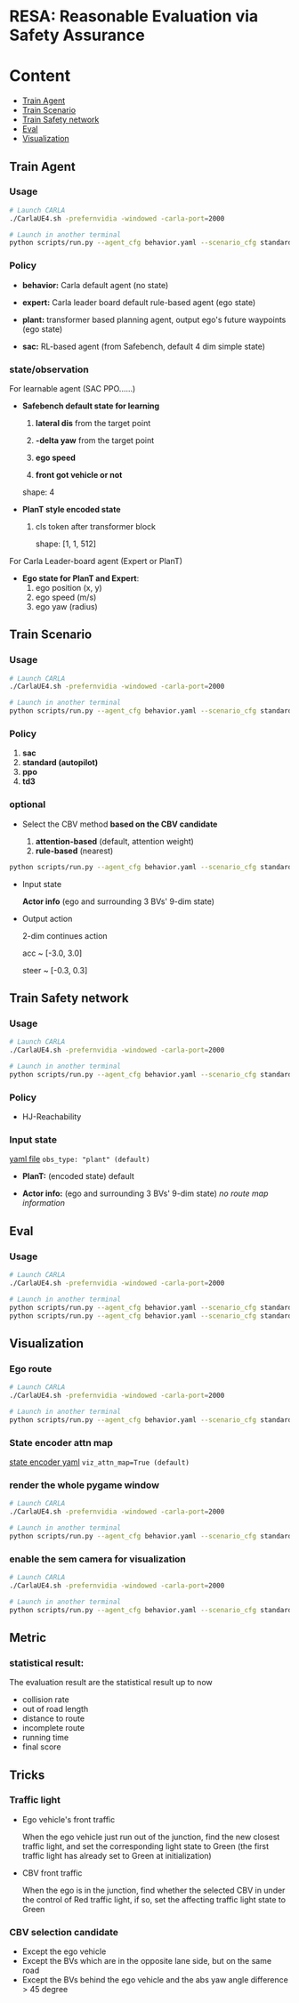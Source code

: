 # RESA: Reasonable Evaluation via Safety Assurance

# Content

* [Train Agent](#Train-Agent)
* [Train Scenario](#Train-Scenario)
* [Train Safety network](#Train-Safety-network)
* [Eval](#Eval)
* [Visualization](#Visualization)

## Train Agent

### Usage

``````bash
# Launch CARLA
./CarlaUE4.sh -prefernvidia -windowed -carla-port=2000

# Launch in another terminal
python scripts/run.py --agent_cfg behavior.yaml --scenario_cfg standard_eval.yaml --mode train_agent
``````

### Policy

* **behavior:** Carla default agent (no state)

* **expert:** Carla leader board default rule-based agent (ego state)
* **plant:**  transformer based planning agent, output ego's future waypoints (ego state)
* **sac:** RL-based agent (from Safebench, default 4 dim simple state)

### state/observation

For learnable agent (SAC PPO......)

* **Safebench default state for learning**

  1. **lateral dis** from the target point

  2. **-delta yaw** from the target point

  3. **ego speed**

  4.  **front got vehicle or not**  

     shape: 4

* **PlanT style encoded state**

  1. cls token after transformer block

     shape: [1, 1, 512]

For Carla Leader-board agent (Expert or PlanT)

* **Ego state for PlanT and Expert**:
  1. ego position (x, y)
  2. ego speed (m/s)
  3. ego yaw (radius)

## Train Scenario

### Usage

```bash
# Launch CARLA
./CarlaUE4.sh -prefernvidia -windowed -carla-port=2000

# Launch in another terminal
python scripts/run.py --agent_cfg behavior.yaml --scenario_cfg standard_eval.yaml --mode train_scenario
```

### Policy

1. **sac**
2. **standard (autopilot)**
3. **ppo**
4. **td3**

### optional

* Select the CBV method **based on the CBV candidate**

  1. **attention-based** (default, attention weight)
  2. **rule-based** (nearest)

```bash
python scripts/run.py --agent_cfg behavior.yaml --scenario_cfg standard_eval.yaml --mode train_scenario  --cbv_selection 'attention-based'  # different method of selecting controlled bv
```

* Input state

  **Actor info** (ego and surrounding 3 BVs' 9-dim state)

* Output action

  2-dim continues action

  acc ~ [-3.0, 3.0]

  steer ~ [-0.3, 0.3]

## Train Safety network

### Usage

```bash
# Launch CARLA
./CarlaUE4.sh -prefernvidia -windowed -carla-port=2000

# Launch in another terminal
python scripts/run.py --agent_cfg behavior.yaml --scenario_cfg standard_eval.yaml --safety_network_cfg HJR.yaml --mode train_safety_network
```

### Policy

* HJ-Reachability

### Input state

[yaml file](safebench/safety_network/config/HJR.yaml)  ```obs_type: "plant" (default)```

* **PlanT:** (encoded state) default 

* **Actor info:** (ego and surrounding 3 BVs' 9-dim state) *no route map information*

## Eval

### Usage

```bash
# Launch CARLA
./CarlaUE4.sh -prefernvidia -windowed -carla-port=2000

# Launch in another terminal
python scripts/run.py --agent_cfg behavior.yaml --scenario_cfg standard_eval.yaml --safety_network_cfg HJR.yaml --mode eval
python scripts/run.py --agent_cfg behavior.yaml --scenario_cfg standard_eval.yaml --safety_network_cfg HJR.yaml --mode eval --safety_eval  # use the trained safety network to help evaluation
```

## Visualization

### Ego route

```bash
# Launch CARLA
./CarlaUE4.sh -prefernvidia -windowed -carla-port=2000

# Launch in another terminal
python scripts/run.py --agent_cfg behavior.yaml --scenario_cfg standard_eval.yaml --mode eval --viz_route  # visualization the global route
```

### State encoder attn map

[state encoder yaml](safebench/agent/config/state_encoder.yaml)   ```viz_attn_map=True (default)```

### render the whole pygame window

 ```bash
 # Launch CARLA
 ./CarlaUE4.sh -prefernvidia -windowed -carla-port=2000
 
 # Launch in another terminal
 python scripts/run.py --agent_cfg behavior.yaml --scenario_cfg standard_eval.yaml --mode eval --render  # show the pygame window
 ```

### enable the sem camera for visualization

```bash
# Launch CARLA
./CarlaUE4.sh -prefernvidia -windowed -carla-port=2000

# Launch in another terminal
python scripts/run.py --agent_cfg behavior.yaml --scenario_cfg standard_eval.yaml --mode eval --render --envable_sem # show the pygame window and enable the 3rd-person view using the semantic segmentation camera
```

## Metric

### statistical result:

The evaluation result are the statistical result up to now

* collision rate
* out of road length
* distance to route
* incomplete route
* running time
* final score

## Tricks

### Traffic light

* Ego vehicle's front traffic

  When the ego vehicle just run out of the junction, find the new closest traffic light, and set the corresponding light state to Green (the first traffic light has already set to Green at initialization)

* CBV front traffic

  When the ego is in the junction, find whether the selected CBV in under the control of Red traffic light, if so, set the affecting traffic light state to Green

### CBV selection candidate

* Except the ego vehicle
* Except the BVs which are in the opposite lane side, but on the same road
* Except the BVs behind the ego vehicle and the abs yaw angle difference > 45 degree
